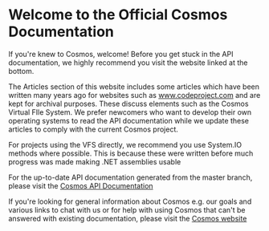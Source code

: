 ﻿# Welcome to the Official Cosmos Documentation</h1>
  
If you're knew to Cosmos, welcome! Before you get stuck in the API documentation, we highly recommend you visit the website linked at the bottom.  
  
The Articles section of this website includes some articles which have been written many years ago for websites such as www.codeproject.com and are kept for archival purposes. These discuss elements such as the Cosmos Virtual FIle System. We prefer newcomers who want to develop their own operating systems to read the API documentation while we update these articles to comply with the current Cosmos project. 
    
For projects using the VFS directly, we recommend you use System.IO methods where possible. This is because these were written before much progress was made making .NET assemblies usable
  
  
For the up-to-date API documentation generated from the master branch, please visit the [Cosmos API Documentation](https://cosmosos.github.io/api/Cosmos.Build.Tasks.html)  
  
If you're looking for general information about Cosmos e.g. our goals and various links to chat with us or for help with using Cosmos that can't be answered with existing documentation, please visit the [Cosmos website](https://gocosmos.org)  
